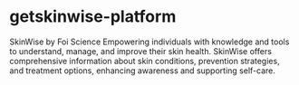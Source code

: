 # getskinwise-platform
SkinWise by Foi Science Empowering individuals with knowledge and tools to understand, manage, and improve their skin health. SkinWise offers comprehensive information about skin conditions, prevention strategies, and treatment options, enhancing awareness and supporting self-care.
